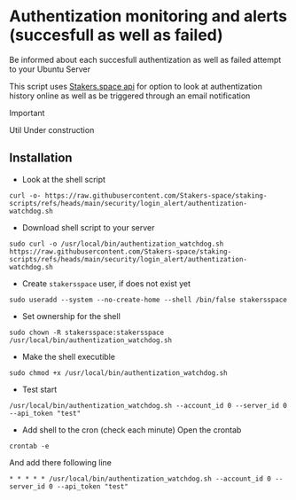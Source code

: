 # Authentization monitoring and alerts (succesfull as well as failed)
Be informed about each succesfull authentization as well as failed attempt to your Ubuntu Server

This script uses [Stakers.space api](https://stakers.space) for option to look at authentization history online as well as be triggered through an email notification

> [!IMPORTANT]
> Util Under construction

## Installation
- Look at the shell script
```
curl -o- https://raw.githubusercontent.com/Stakers-space/staking-scripts/refs/heads/main/security/login_alert/authentization-watchdog.sh
```
- Download shell script to your server
```
sudo curl -o /usr/local/bin/authentization_watchdog.sh https://raw.githubusercontent.com/Stakers-space/staking-scripts/refs/heads/main/security/login_alert/authentization-watchdog.sh
```

- Create `stakersspace` user, if does not exist yet
```
sudo useradd --system --no-create-home --shell /bin/false stakersspace
```

- Set ownership for the shell
```
sudo chown -R stakersspace:stakersspace /usr/local/bin/authentization_watchdog.sh
```

- Make the shell executible
```
sudo chmod +x /usr/local/bin/authentization_watchdog.sh
```
- Test start
```
/usr/local/bin/authentization_watchdog.sh --account_id 0 --server_id 0 --api_token "test"
```

- Add shell to the cron (check each minute)
Open the crontab
```
crontab -e
```
And add there following line
```
* * * * * /usr/local/bin/authentization_watchdog.sh --account_id 0 --server_id 0 --api_token "test"
```